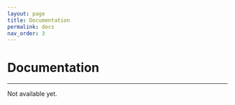 ```yaml
---
layout: page
title: Documentation
permalink: docs
nav_order: 3
---
```


# **Documentation**

***

Not available yet.